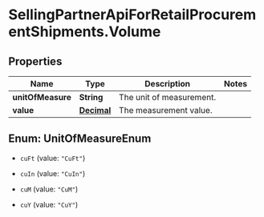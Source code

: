 # SellingPartnerApiForRetailProcurementShipments.Volume

## Properties
Name | Type | Description | Notes
------------ | ------------- | ------------- | -------------
**unitOfMeasure** | **String** | The unit of measurement. | 
**value** | [**Decimal**](Decimal.md) | The measurement value. | 


<a name="UnitOfMeasureEnum"></a>
## Enum: UnitOfMeasureEnum


* `cuFt` (value: `"CuFt"`)

* `cuIn` (value: `"CuIn"`)

* `cuM` (value: `"CuM"`)

* `cuY` (value: `"CuY"`)




